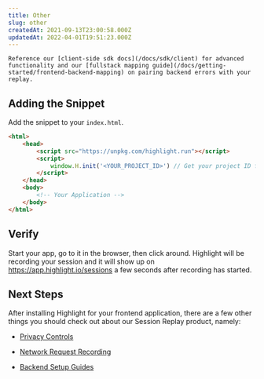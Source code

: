 ```yaml
---
title: Other
slug: other
createdAt: 2021-09-13T23:00:58.000Z
updatedAt: 2022-04-01T19:51:23.000Z
---
```


```hint
Reference our [client-side sdk docs](/docs/sdk/client) for advanced functionality and our [fullstack mapping guide](/docs/getting-started/frontend-backend-mapping) on pairing backend errors with your replay.
```
## Adding the Snippet

Add the snippet to your `index.html`.

```html
<html>
	<head>
		<script src="https://unpkg.com/highlight.run"></script>
		<script>
			window.H.init('<YOUR_PROJECT_ID>') // Get your project ID from https://app.highlight.io/setup
		</script>
	</head>
	<body>
		<!-- Your Application -->
	</body>
</html>
```

## Verify

Start your app, go to it in the browser, then click around. Highlight will be recording your session and it will show up on <https://app.highlight.io/sessions> a few seconds after recording has started.

## Next Steps

After installing Highlight for your frontend application, there are a few other things you should check out about our Session Replay product, namely:

- [Privacy Controls](/docs/session-replay/privacy)

- [Network Request Recording](/docs/session-replay/recording-network-requests-and-responses)

- [Backend Setup Guides](/docs/getting-started/backend-sdk/overview)
